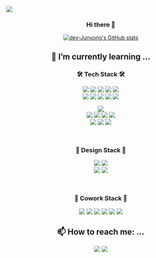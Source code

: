 <img src="https://capsule-render.vercel.app/api?type=Waving&color=auto&height=250&section=header&text=Junyong Park&fontSize=90&animation=twinkling" />
<div align="center">
  
### Hi there 👋

[![dev-Junyong's GitHub stats](https://github-readme-stats.vercel.app/api?username=dev-Junyong&theme=onedark)](https://github.com/anuraghazra/github-readme-stats)

## 🌱 I’m currently learning ...
### 🛠 Tech Stack 🛠
<img src="https://img.shields.io/badge/Python-3766AB?style=flat-square&logo=Python&logoColor=white"/></a> <img src="https://img.shields.io/badge/React-61DAFB?style=flat-square&logo=React&logoColor=white"/></a> <img src="https://img.shields.io/badge/Vue.js-4FC08D?style=flat-square&logo=Vue.js&logoColor=white"/></a> <img src="https://img.shields.io/badge/Django-092E20?style=flat-square&logo=Django&logoColor=white"/></a> <img src="https://img.shields.io/badge/JavaScript-F7DF1E?style=flat-square&logo=JavaScript&logoColor=white"/></a> <br> <img src="https://img.shields.io/badge/Prettier-F7B93E?style=flat-square&logo=Prettier&logoColor=white"/></a> <img src="https://img.shields.io/badge/ESLint-4B32C3?style=flat-square&logo=ESLint&logoColor=white"/></a> <img src="https://img.shields.io/badge/SQLite-003B57?style=flat-square&logo=SQLite&logoColor=white"/></a> <img src="https://img.shields.io/badge/MySQL-4479A1?style=flat-square&logo=MySQL&logoColor=white"/></a> <img src="https://img.shields.io/badge/Microsoft SQL Server-CC2927?style=flat-square&logo=Microsoft SQL Server&logoColor=white"/></a><br>

<img src="https://img.shields.io/badge/PostgreSQL-#4169E1?style=flat-square&logo=PostgreSQL&logoColor=white"/></a>
<br> <img src="https://img.shields.io/badge/HTML5-E34F26?style=flat-square&logo=HTML5&logoColor=white"/></a> <img src="https://img.shields.io/badge/CSS3-1572B6?style=flat-square&logo=CSS3&logoColor=white"/></a>
<img src="https://img.shields.io/badge/Bootstrap-7952B3?style=flat-square&logo=Bootstrap&logoColor=white"/></a>
<img src="https://img.shields.io/badge/Markdown-000000?style=flat-square&logo=Markdown&logoColor=white"/></a> <br>
<img src="https://img.shields.io/badge/Git-F05032?style=flat-square&logo=Git&logoColor=white"/></a>
<img src="https://img.shields.io/badge/Visual Studio Code-007ACC?style=flat-square&logo=Visual Studio Code&logoColor=white"/></a>
<img src="https://img.shields.io/badge/PyCharm-000000?style=flat-square&logo=PyCharm&logoColor=white"/></a>

<br>

### 🌈 Design Stack 🌈
<img src="https://img.shields.io/badge/Adobe Photoshop-31A8FF?style=flat-square&logo=Adobe Photoshop&logoColor=white"/></a>
<img src="https://img.shields.io/badge/Adobe Illustrator-FF9A00?style=flat-square&logo=Adobe Illustrator&logoColor=white"/></a> <br>
<img src="https://img.shields.io/badge/Adobe Premiere Pro-9999FF?style=flat-square&logo=Adobe Premiere Pro&logoColor=white"/></a>
<img src="https://img.shields.io/badge/Adobe After Effects-9999FF?style=flat-square&logo=Adobe After Effects&logoColor=white"/></a>

<br>

### 🎀 Cowork Stack 🎀
<img src="https://img.shields.io/badge/Slack-4A154B?style=flat-square&logo=Slack&logoColor=white"/></a>
<img src="https://img.shields.io/badge/Figma-F24E1E?style=flat-square&logo=Figma&logoColor=white"/></a>
<img src="https://img.shields.io/badge/GitHub-181717?style=flat-square&logo=GitHub&logoColor=white"/></a>
<img src="https://img.shields.io/badge/GitLab-FCA121?style=flat-square&logo=GitLab&logoColor=white"/></a>
<img src="https://img.shields.io/badge/Notion-000000?style=flat-square&logo=Notion&logoColor=white"/></a>
<img src="https://img.shields.io/badge/Trello-0052CC?style=flat-square&logo=Trello&logoColor=white"/></a>
<br>

## 📫 How to reach me: ...
<a href="https://www.linkedin.com/in/thisisjun/" target="_blank"><img src="https://img.shields.io/badge/LinkedIn-0A66C2?style=flat-square&logo=LinkedIn&logoColor=white"/></a> <a href="https://mail.google.com/" target="_blank"><img src="https://img.shields.io/badge/dev.junyong@gmail.com-EA4335?style=flat-square&logo=Gmail&logoColor=white"/></a>

</div>

<!--
**dev-Junyong/dev-Junyong** is a ✨ _special_ ✨ repository because its `README.md` (this file) appears on your GitHub profile.

Here are some ideas to get you started:

- 🔭 I’m currently working on ...
- 🌱 I’m currently learning ...
- 👯 I’m looking to collaborate on ...
- 🤔 I’m looking for help with ...
- 💬 Ask me about ...
- 📫 How to reach me: ...
- 😄 Pronouns: ...
- ⚡ Fun fact: ...

- badge 참고 링크 https://simpleicons.org/

-->
